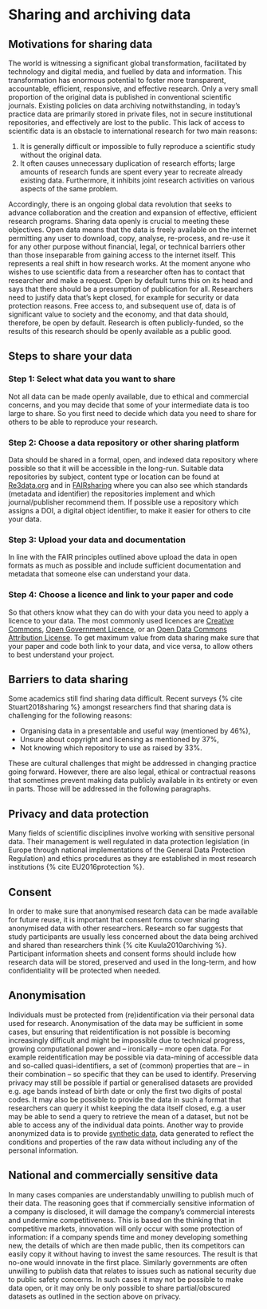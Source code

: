# Sharing and archiving data

## Motivations for sharing data

The world is witnessing a significant global transformation, facilitated by technology and digital media, and fuelled by
data and information. This transformation has enormous potential to foster more transparent, accountable, efficient,
responsive, and effective research. Only a very small proportion of the original data is published in conventional
scientific journals. Existing policies on data archiving notwithstanding, in today’s practice data are primarily stored
in private files, not in secure institutional repositories, and effectively are lost to the public. This lack of access
to scientific data is an obstacle to international research for two main reasons:

1. It is generally difficult or impossible to fully reproduce a scientific study without the original data.
2. It often causes unnecessary duplication of research efforts; large amounts of research funds are spent every year to
   recreate already existing data. Furthermore, it inhibits joint research activities on various aspects of the same
   problem.

Accordingly, there is an ongoing global data revolution that seeks to advance collaboration and the creation and
expansion of effective, efficient research programs. Sharing data openly is crucial to meeting these objectives. Open
data means that the data is freely available on the internet permitting any user to download, copy, analyse, re-process,
and re-use it for any other purpose without financial, legal, or technical barriers other than those inseparable from
gaining access to the internet itself. This represents a real shift in how research works. At the moment anyone who
wishes to use scientific data from a researcher often has to contact that researcher and make a request. Open by default
turns this on its head and says that there should be a presumption of publication for all. Researchers need to justify
data that’s kept closed, for example for security or data protection reasons. Free access to, and subsequent use of,
data is of significant value to society and the economy, and that data should, therefore, be open by default. Research
is often publicly-funded, so the results of this research should be openly available as a public good.
<a name="Steps-Share"></a>

## Steps to share your data

### Step 1: Select what data you want to share

Not all data can be made openly available, due to ethical and commercial concerns, and you may decide that some of your
intermediate data is too large to share. So you first need to decide which data you need to share for others to be able
to reproduce your research.

### Step 2: Choose a data repository or other sharing platform

Data should be shared in a formal, open, and indexed data repository where possible so that it will be accessible in the
long-run. Suitable data repositories by subject, content type or location can be found at
[Re3data.org](https://www.re3data.org/) and in [FAIRsharing](https://fairsharing.org/databases) where you can also see
which standards (metadata and identifier) the repositories implement and which journal/publisher recommend them. If
possible use a repository which assigns a DOI, a digital object identifier, to make it easier for others to cite your
data.

### Step 3: Upload your data and documentation

In line with the FAIR principles outlined above upload the data in open formats as much as possible and include
sufficient documentation and metadata that someone else can understand your data.

### Step 4: Choose a licence and link to your paper and code

So that others know what they can do with your data you need to apply a licence to your data. The most commonly used
licences are [Creative Commons](https://creativecommons.org/choose/),
[Open Government Licence](http://www.nationalarchives.gov.uk/doc/open-government-licence/version/3/), or an
[Open Data Commons Attribution License](https://opendatacommons.org/licenses/by/index.html). To get maximum value from
data sharing make sure that your paper and code both link to your data, and vice versa, to allow others to best
understand your project. <a name="Barriers-Share"></a>

## Barriers to data sharing

Some academics still find sharing data difficult. Recent surveys {% cite Stuart2018sharing %} amongst researchers find
that sharing data is challenging for the following reasons:

- Organising data in a presentable and useful way (mentioned by 46%),
- Unsure about copyright and licensing as mentioned by 37%,
- Not knowing which repository to use as raised by 33%.

These are cultural challenges that might be addressed in changing practice going forward. However, there are also legal,
ethical or contractual reasons that sometimes prevent making data publicly available in its entirety or even in parts.
Those will be addressed in the following paragraphs.

## Privacy and data protection

Many fields of scientific disciplines involve working with sensitive personal data. Their management is well regulated
in data protection legislation (in Europe through national implementations of the General Data Protection Regulation)
and ethics procedures as they are established in most research institutions {% cite EU2016protection %}.

## Consent

In order to make sure that anonymised research data can be made available for future reuse, it is important that consent
forms cover sharing anonymised data with other researchers. Research so far suggests that study participants are usually
less concerned about the data being archived and shared than researchers think {% cite Kuula2010archiving %}.
Participant information sheets and consent forms should include how research data will be stored, preserved and used in
the long-term, and how confidentiality will be protected when needed.

## Anonymisation

Individuals must be protected from (re)identification via their personal data used for research. Anonymisation of the
data may be sufficient in some cases, but ensuring that reidentification is not possible is becoming increasingly
difficult and might be impossible due to technical progress, growing computational power and – ironically – more open
data. For example reidentification may be possible via data-mining of accessible data and so-called quasi-identifiers, a
set of (common) properties that are – in their combination – so specific that they can be used to identify. Preserving
privacy may still be possible if partial or generalised datasets are provided e.g. age bands instead of birth date or
only the first two digits of postal codes. It may also be possible to provide the data in such a format that researchers
can query it whist keeping the data itself closed, e.g. a user may be able to send a query to retrieve the mean of a
dataset, but not be able to access any of the individual data points. Another way to provide anonymized data is to
provide [synthetic data](https://en.wikipedia.org/wiki/Synthetic_data), data generated to reflect the conditions and
properties of the raw data without including any of the personal information.

## National and commercially sensitive data

In many cases companies are understandably unwilling to publish much of their data. The reasoning goes that if
commercially sensitive information of a company is disclosed, it will damage the company’s commercial interests and
undermine competitiveness. This is based on the thinking that in competitive markets, innovation will only occur with
some protection of information: if a company spends time and money developing something new, the details of which are
then made public, then its competitors can easily copy it without having to invest the same resources. The result is
that no-one would innovate in the first place. Similarly governments are often unwilling to publish data that relates to
issues such as national security due to public safety concerns. In such cases it may not be possible to make data open,
or it may only be only possible to share partial/obscured datasets as outlined in the section above on privacy.
